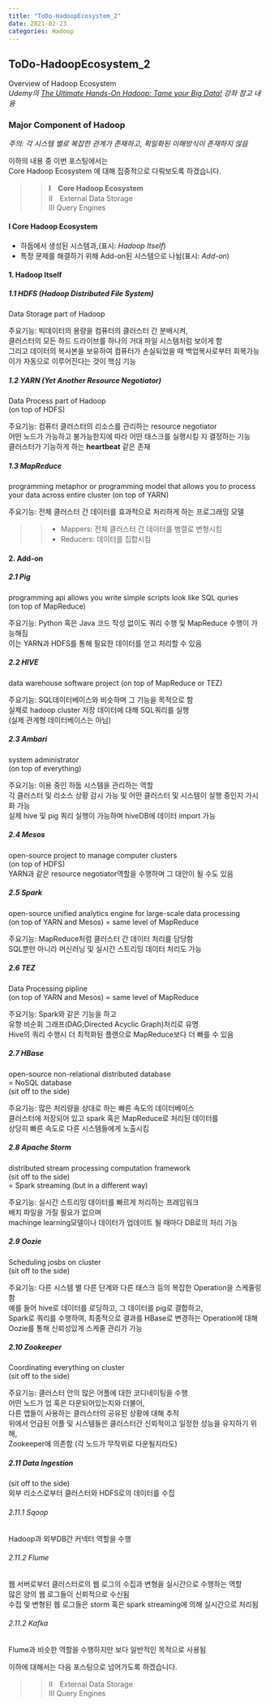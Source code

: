 ```yaml
---
title: "ToDo-HadoopEcosystem_2"
date: 2021-02-23
categories: Hadoop
---
```


## ToDo-HadoopEcosystem_2 

Overview of Hadoop Ecosystem<br>
*Udemy의 [The Ultimate Hands-On Hadoop: Tame your Big Data!](https://www.udemy.com/course/the-ultimate-hands-on-hadoop-tame-your-big-data/) 강좌 참고 내용*



### Major Component of Hadoop<br>
*주의: 각 시스템 별로 복잡한 관계가 존재하고, 획일화된 이해방식이 존재하지 않음*<br>

이하의 내용 중 이번 포스팅에서는 <br>
Core Hadoop Ecosystem 에 대해 집중적으로 다뤄보도록 하겠습니다.<br>
>> **Ⅰ　Core Hadoop Ecosystem** <br>
>> Ⅱ　External Data Storage<br>
>> Ⅲ Query Engines<br>


#### Ⅰ Core Hadoop Ecosystem<br>
- 하둡에서 생성된 시스템과,(표시: *Hadoop Itself*)<br>
- 특정 문제를 해결하기 위해 Add-on된 시스템으로 나뉨(표시: *Add-on*)

#### 1. Hadoop Itself

##### 1.1 HDFS (Hadoop Distributed File System) <br>
Data Storage part of Hadoop <br>

주요기능: 빅데이터의 용량을 컴퓨터의 클러스터 간 분배시켜, <br>
클러스터의 모든 하드 드라이브를 하나의 거대 파일 시스템처럼 보이게 함<br>
그리고 데이터의 복사본을 보유하여 컴퓨터가 손실되었을 때 백업복사로부터 회복가능<br>
이가 자동으로 이루어진다는 것이 핵심 기능<br>


##### 1.2 YARN (Yet Another Resource Negotiator) <br>
Data Process part of Hadoop <br>
(on top of HDFS) <br>

주요기능: 컴퓨터 클러스터의 리소스를 관리하는 resource negotiator <br>
어떤 노드가 가능하고 불가능한지에 따라 어떤 태스크를 실행시킬 지 결정하는 기능<br>
클러스터가 기능하게 하는 **heartbeat** 같은 존재<br>


##### 1.3 MapReduce <br>
programming metaphor or programming model that allows you to process your data across entire cluster
(on top of YARN) <br>

주요기능: 전체 클러스터 간 데이터를 효과적으로 처리하게 하는 프로그래밍 모델<br>
>> - Mappers: 전체 클러스터 간 데이터를 병렬로 변형시킴<br>
>> - Reducers: 데이터를 집합시킴<br>

#### 2. Add-on 

##### 2.1 Pig <br>
programming api allows you write simple scripts look like SQL quries <br>
(on top of MapReduce) <br>

주요기능: Python 혹은 Java 코드 작성 없이도 쿼리 수행 및 MapReduce 수행이 가능해짐<br>
이는 YARN과 HDFS를 통해 필요한 데이터를 얻고 처리할 수 있음<br>

##### 2.2 HIVE <br>
data warehouse software project
(on top of MapReduce or TEZ) <br>

주요기능: SQL데이터베이스와 비슷하며 그 기능을 목적으로 함<br>
실제로 hadoop cluster 저장 데이터에 대해 SQL쿼리를 실행<br>
(실제 관계형 데이터베이스는 아님)

##### 2.3 Ambari <br>
system administrator <br> 
(on top of everything) <br>

주요기능: 이용 중인 하둡 시스템을 관리하는 역할<br>
각 클러스터 및 리소스 상황 감시 가능 및 어떤 클러스터 및 시스템이 실행 중인지 가시화 가능<br>
실제 hive 및 pig 쿼리 실행이 가능하며 hiveDB에 데이터 import 가능<br>

##### 2.4 Mesos <br>
open-source project to manage computer clusters<br>
(on top of HDFS) <br>
YARN과 같은 resource negotiator역할을 수행하며 그 대안이 될 수도 있음<br>

##### 2.5 Spark <br>
open-source unified analytics engine for large-scale data processing<br>
(on top of YARN and Mesos) = same level of MapReduce <br>

주요기능: MapReduce처럼 클러스터 간 데이터 처리를 담당함<br>
SQL뿐만 아니라 머신러닝 및 실시간 스트리밍 데이터 처리도 가능<br>

##### 2.6 TEZ <br>
Data Processing pipline<br>
(on top of YARN and Mesos) = same level of MapReduce <br>

주요기능: Spark와 같은 기능을 하고<br>
유향 비순회 그래프(DAG;Directed Acyclic Graph)처리로 유명<br>
Hive의 쿼리 수행시 더 최적화된 플랜으로 MapReduce보다 더 빠를 수 있음<br>

##### 2.7 HBase <br>
open-source non-relational distributed database<br>
= NoSQL database<br>
(sit off to the side)<br>

주요기능: 많은 처리량을 상대로 하는 빠른 속도의 데이터베이스 <br>
클러스터에 저장되어 있고 spark 혹은 MapReduce로 처리된 데이터를 <br>
상당히 빠른 속도로 다른 시스템들에게 노출시킴<br>

##### 2.8 Apache Storm <br>
distributed stream processing computation framework<br>
(sit off to the side)<br>
= Spark streaming (but in a different way)

주요기능: 실시간 스트리밍 데이터를 빠르게 처리하는 프레임워크 <br>
배치 파일을 가질 필요가 없으며 <br>
machinge learning모델이나 데이터가 업데이트 될 때마다 DB로의 처리 가능<br>

##### 2.9 Oozie <br>
Scheduling josbs on cluster<br>
(sit off to the side)<br>

주요기능: 다른 시스템 별 다른 단계와 다른 태스크 등의 복잡한 Operation을 스케줄링함 <br>
예를 들어 hive로 데이터를 로딩하고, 그 데이터를 pig로 결합하고, <br>
Spark로 쿼리를 수행하여, 최종적으로 결과를 HBase로 변경하는 Operation에 대해 <br>
Oozie를 통해 신뢰성있게 스케줄 관리가 가능<br>

##### 2.10 Zookeeper <br>
Coordinating everything on cluster<br>
(sit off to the side)<br>

주요기능: 클러스터 안의 많은 어플에 대한 코디네이팅을 수행 <br>
어떤 노드가 업 혹은 다운되어있는지와 더불어, <br> 
다른 앱들이 사용하는 클러스터의 공유된 상황에 대해 추적<br>
위에서 언급된 어플 및 시스템들은 클러스터간 신뢰적이고 일정한 성능을 유지하기 위해, <br>
Zookeeper에 의존함 (각 노드가 무작위로 다운될지라도)<br>

##### 2.11 Data Ingestion <br>
(sit off to the side)<br>
외부 리소스로부터 클러스터와 HDFS로의 데이터를 수집  

###### 2.11.1 Sqoop <br>
Hadoop과 외부DB간 커넥터 역할을 수행 <br>

###### 2.11.2 Flume <br>
웹 서버로부터 클러스터로의 웹 로그의 수집과 변형을 실시간으로 수행하는 역할<br>
많은 양의 웹 로그들이 신뢰적으로 수신됨<br>
수집 및 변형된 웹 로그들은 storm 혹은 spark streaming에 의해 실시간으로 처리됨<br>

###### 2.11.2 Kafka <br>
Flume과 비슷한 역할을 수행하지만 보다 일반적인 목적으로 사용됨


이하에 대해서는 다음 포스팅으로 넘어가도록 하겠습니다. <br>
>> Ⅱ　External Data Storage<br>
>> Ⅲ Query Engines<br>
